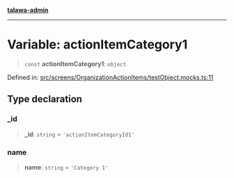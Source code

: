 [**talawa-admin**](../../../../README.md)

***

# Variable: actionItemCategory1

> `const` **actionItemCategory1**: `object`

Defined in: [src/screens/OrganizationActionItems/testObject.mocks.ts:11](https://github.com/MayankJha014/talawa-admin/blob/0dd35cc200a4ed7562fa81ab87ec9b2a6facd18b/src/screens/OrganizationActionItems/testObject.mocks.ts#L11)

## Type declaration

### \_id

> **\_id**: `string` = `'actionItemCategoryId1'`

### name

> **name**: `string` = `'Category 1'`
